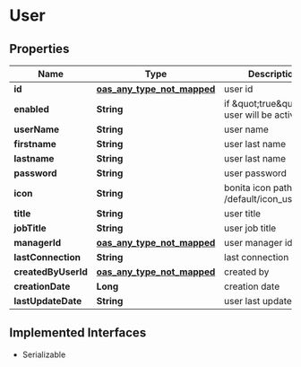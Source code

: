 

# User

## Properties

Name | Type | Description | Notes
------------ | ------------- | ------------- | -------------
**id** | [**oas_any_type_not_mapped**](.md) | user id |  [optional]
**enabled** | **String** | if \&quot;true\&quot;, user will be activated. |  [optional]
**userName** | **String** | user name |  [optional]
**firstname** | **String** | user last name |  [optional]
**lastname** | **String** | user last name |  [optional]
**password** | **String** | user password |  [optional]
**icon** | **String** |  bonita icon path (ie. /default/icon_user.png) |  [optional]
**title** | **String** | user title |  [optional]
**jobTitle** | **String** | user job title |  [optional]
**managerId** | [**oas_any_type_not_mapped**](.md) | user manager id |  [optional]
**lastConnection** | **String** | last connection date |  [optional]
**createdByUserId** | [**oas_any_type_not_mapped**](.md) | created by |  [optional]
**creationDate** | **Long** | creation date |  [optional]
**lastUpdateDate** | **String** | user last update date |  [optional]


## Implemented Interfaces

* Serializable


